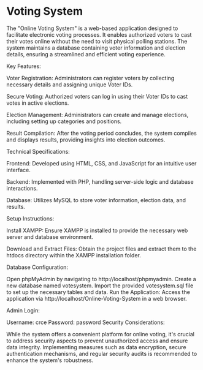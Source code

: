 # Voting System
The "Online Voting System" is a web-based application designed to facilitate electronic voting processes. It enables authorized voters to cast their votes online without the need to visit physical polling stations. The system maintains a database containing voter information and election details, ensuring a streamlined and efficient voting experience.

Key Features:

Voter Registration: Administrators can register voters by collecting necessary details and assigning unique Voter IDs.

Secure Voting: Authorized voters can log in using their Voter IDs to cast votes in active elections.

Election Management: Administrators can create and manage elections, including setting up categories and positions.

Result Compilation: After the voting period concludes, the system compiles and displays results, providing insights into election outcomes.

Technical Specifications:

Frontend: Developed using HTML, CSS, and JavaScript for an intuitive user interface.

Backend: Implemented with PHP, handling server-side logic and database interactions.

Database: Utilizes MySQL to store voter information, election data, and results.

Setup Instructions:

Install XAMPP: Ensure XAMPP is installed to provide the necessary web server and database environment.

Download and Extract Files: Obtain the project files and extract them to the htdocs directory within the XAMPP installation folder.

Database Configuration:

Open phpMyAdmin by navigating to http://localhost/phpmyadmin.
Create a new database named votesystem.
Import the provided votesystem.sql file to set up the necessary tables and data.
Run the Application: Access the application via http://localhost/Online-Voting-System in a web browser.

Admin Login:

Username: crce
Password: password
Security Considerations:

While the system offers a convenient platform for online voting, it's crucial to address security aspects to prevent unauthorized access and ensure data integrity. Implementing measures such as data encryption, secure authentication mechanisms, and regular security audits is recommended to enhance the system's robustness.
